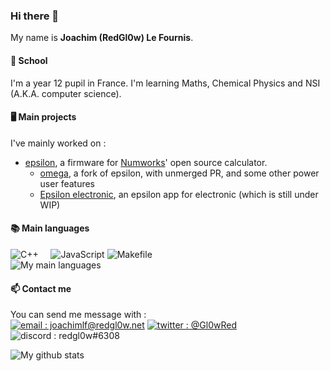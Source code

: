 ### Hi there 👋
My name is **Joachim (RedGl0w) Le Fournis**.

#### 📖 School
I'm a year 12 pupil in France. I'm learning Maths, Chemical Physics and NSI (A.K.A. computer science).

#### 🖥️ Main projects
I've mainly worked on : 
- [epsilon](https://github.com/numworks/epsilon), a firmware for [Numworks](https://numworks.com)' open source calculator.
  - [omega](https://github.com/omega-numworks/omega), a fork of epsilon, with unmerged PR, and some other power user features
  - [Epsilon electronic](https://github.com/RedGl0w/EpsilonElectronic), an epsilon app for electronic (which is still under WIP)
  
#### 📚 Main languages
![C++](https://img.shields.io/badge/-C++-000000?style=for-the-badge&logo=C%2B%2B&logoColor=white)
&nbsp; &nbsp;
![JavaScript](https://img.shields.io/badge/-JavaScript-000000?style=for-the-badge&logo=Node.js&logoColor=white)
![Makefile](https://img.shields.io/badge/-makefile-000000?style=for-the-badge&logo=GNU&logoColor=white)
<br>![My main languages](https://github-readme-stats.vercel.app/api/top-langs/?username=redgl0w&hide=stars&theme=dark&show_icons=true&layout=compact)

#### 📫 Contact me
You can send me message with :<br>
[![email : joachimlf@redgl0w.net](https://img.shields.io/badge/-joachimlf%40redgl0w%2Enet-000000?style=for-the-badge&logo=protonmail&logoColor=white)](mailto:joachimlf@redgl0w.net)
[![twitter : @Gl0wRed](https://img.shields.io/badge/-%40Gl0wRed-000000?style=for-the-badge&logo=twitter&logoColor=white)](https://twitter.com/Gl0wRed)
![discord : redgl0w#6308](https://img.shields.io/badge/-Redgl0w%236308-000000?style=for-the-badge&logo=discord&logoColor=white)

![My github stats](https://github-readme-stats.vercel.app/api?username=redgl0w&hide=stars&theme=dark&show_icons=true)
